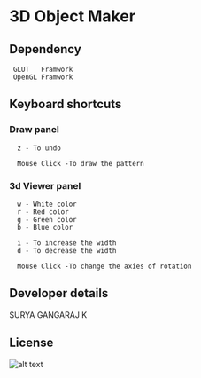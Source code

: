 # 3D Object Maker

## Dependency
```
 GLUT   Framwork
 OpenGL Framwork
```
## Keyboard shortcuts
### Draw panel
```
  z - To undo
  
  Mouse Click -To draw the pattern
```
### 3d Viewer panel
```
  w - White color
  r - Red color
  g - Green color
  b - Blue color
  
  i - To increase the width
  d - To decrease the width
  
  Mouse Click -To change the axies of rotation
```
## Developer details
  SURYA GANGARAJ K
## License
![alt text](https://github.com/0xpulsar/3DObjectMaker/raw/master/ApacheLicense.png)
